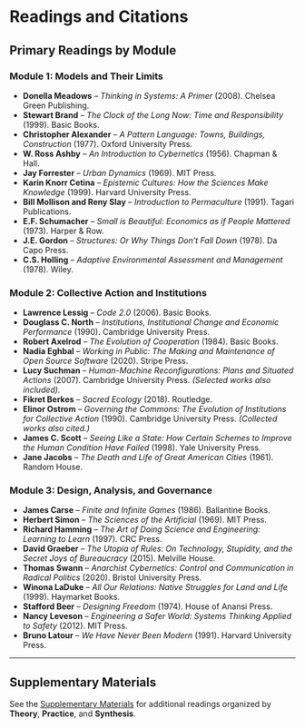 # Readings and Citations

## Primary Readings by Module

### **Module 1: Models and Their Limits**
- **Donella Meadows** – *Thinking in Systems: A Primer* (2008). Chelsea Green Publishing.  
- **Stewart Brand** – *The Clock of the Long Now: Time and Responsibility* (1999). Basic Books.  
- **Christopher Alexander** – *A Pattern Language: Towns, Buildings, Construction* (1977). Oxford University Press.  
- **W. Ross Ashby** – *An Introduction to Cybernetics* (1956). Chapman & Hall.  
- **Jay Forrester** – *Urban Dynamics* (1969). MIT Press.  
- **Karin Knorr Cetina** – *Epistemic Cultures: How the Sciences Make Knowledge* (1999). Harvard University Press.  
- **Bill Mollison and Reny Slay** – *Introduction to Permaculture* (1991). Tagari Publications.  
- **E.F. Schumacher** – *Small is Beautiful: Economics as if People Mattered* (1973). Harper & Row.  
- **J.E. Gordon** – *Structures: Or Why Things Don’t Fall Down* (1978). Da Capo Press.  
- **C.S. Holling** – *Adaptive Environmental Assessment and Management* (1978). Wiley.  

### **Module 2: Collective Action and Institutions**
- **Lawrence Lessig** – *Code 2.0* (2006). Basic Books.  
- **Douglass C. North** – *Institutions, Institutional Change and Economic Performance* (1990). Cambridge University Press.  
- **Robert Axelrod** – *The Evolution of Cooperation* (1984). Basic Books.  
- **Nadia Eghbal** – *Working in Public: The Making and Maintenance of Open Source Software* (2020). Stripe Press.  
- **Lucy Suchman** – *Human-Machine Reconfigurations: Plans and Situated Actions* (2007). Cambridge University Press. *(Selected works also included).*  
- **Fikret Berkes** – *Sacred Ecology* (2018). Routledge.  
- **Elinor Ostrom** – *Governing the Commons: The Evolution of Institutions for Collective Action* (1990). Cambridge University Press. *(Collected works also cited.)*  
- **James C. Scott** – *Seeing Like a State: How Certain Schemes to Improve the Human Condition Have Failed* (1998). Yale University Press.  
- **Jane Jacobs** – *The Death and Life of Great American Cities* (1961). Random House.  

### **Module 3: Design, Analysis, and Governance**
- **James Carse** – *Finite and Infinite Games* (1986). Ballantine Books.  
- **Herbert Simon** – *The Sciences of the Artificial* (1969). MIT Press.  
- **Richard Hamming** – *The Art of Doing Science and Engineering: Learning to Learn* (1997). CRC Press.  
- **David Graeber** – *The Utopia of Rules: On Technology, Stupidity, and the Secret Joys of Bureaucracy* (2015). Melville House.  
- **Thomas Swann** – *Anarchist Cybernetics: Control and Communication in Radical Politics* (2020). Bristol University Press.  
- **Winona LaDuke** – *All Our Relations: Native Struggles for Land and Life* (1999). Haymarket Books.  
- **Stafford Beer** – *Designing Freedom* (1974). House of Anansi Press.  
- **Nancy Leveson** – *Engineering a Safer World: Systems Thinking Applied to Safety* (2012). MIT Press.  
- **Bruno Latour** – *We Have Never Been Modern* (1991). Harvard University Press.  

---

## Supplementary Materials
See the [Supplementary Materials](Supplementary_Materials.md) for additional readings organized by **Theory**, **Practice**, and **Synthesis**.  

